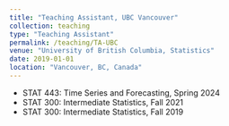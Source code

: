 ```yaml
---
title: "Teaching Assistant, UBC Vancouver"
collection: teaching
type: "Teaching Assistant"
permalink: /teaching/TA-UBC
venue: "University of British Columbia, Statistics"
date: 2019-01-01
location: "Vancouver, BC, Canada"
---
```

- STAT 443: Time Series and Forecasting, Spring 2024
- STAT 300: Intermediate Statistics, Fall 2021
- STAT 300: Intermediate Statistics, Fall 2019 
